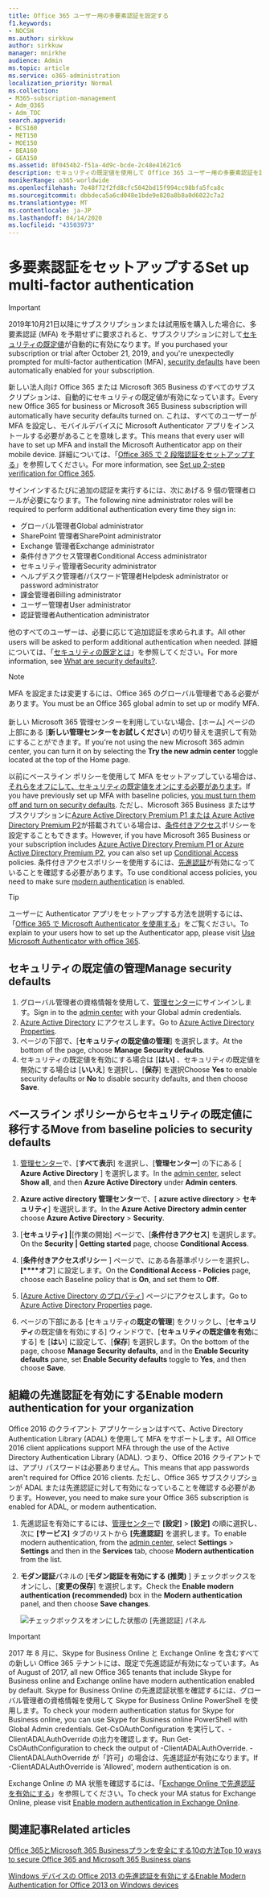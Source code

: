 ```yaml
---
title: Office 365 ユーザー用の多要素認証を設定する
f1.keywords:
- NOCSH
ms.author: sirkkuw
author: sirkkuw
manager: mnirkhe
audience: Admin
ms.topic: article
ms.service: o365-administration
localization_priority: Normal
ms.collection:
- M365-subscription-management
- Adm_O365
- Adm_TOC
search.appverid:
- BCS160
- MET150
- MOE150
- BEA160
- GEA150
ms.assetid: 8f0454b2-f51a-4d9c-bcde-2c48e41621c6
description: セキュリティの既定値を使用して Office 365 ユーザー用の多要素認証を設定する方法について説明します。
monikerRange: o365-worldwide
ms.openlocfilehash: 7e48f72f2fd8cfc5042bd15f994cc98bfa5fca8c
ms.sourcegitcommit: dbbdeca5a6cd048e1bde9e820a8b8a0d6022c7a2
ms.translationtype: MT
ms.contentlocale: ja-JP
ms.lasthandoff: 04/14/2020
ms.locfileid: "43503973"
---
```

# <a name="set-up-multi-factor-authentication"></a><span data-ttu-id="b29fe-103">多要素認証をセットアップする</span><span class="sxs-lookup"><span data-stu-id="b29fe-103">Set up multi-factor authentication</span></span>
  
> [!IMPORTANT]
> <span data-ttu-id="b29fe-104">2019年10月21日以降にサブスクリプションまたは試用版を購入した場合に、多要素認証 (MFA) を予期せずに要求されると、サブスクリプションに対して[セキュリティの既定値](https://docs.microsoft.com/azure/active-directory/fundamentals/concept-fundamentals-security-defaults)が自動的に有効になります。</span><span class="sxs-lookup"><span data-stu-id="b29fe-104">If you purchased your subscription or trial after October 21, 2019, and you're unexpectedly prompted for multi-factor authentication (MFA), [security defaults](https://docs.microsoft.com/azure/active-directory/fundamentals/concept-fundamentals-security-defaults) have been automatically enabled for your subscription.</span></span>

<span data-ttu-id="b29fe-105">新しい法人向け Office 365 または Microsoft 365 Business のすべてのサブスクリプションは、自動的にセキュリティの既定値が有効になっています。</span><span class="sxs-lookup"><span data-stu-id="b29fe-105">Every new Office 365 for business or Microsoft 365 Business subscription will automatically have security defaults turned on.</span></span> <span data-ttu-id="b29fe-106">これは、すべてのユーザーが MFA を設定し、モバイルデバイスに Microsoft Authenticator アプリをインストールする必要があることを意味します。</span><span class="sxs-lookup"><span data-stu-id="b29fe-106">This means that every user will have to set up MFA and install the Microsoft Authenticator app on their mobile device.</span></span> <span data-ttu-id="b29fe-107">詳細については、「[Office 365 で 2 段階認証をセットアップする](https://support.office.com/article/ace1d096-61e5-449b-a875-58eb3d74de14)」を参照してください。</span><span class="sxs-lookup"><span data-stu-id="b29fe-107">For more information, see [Set up 2-step verification for Office 365](https://support.office.com/article/ace1d096-61e5-449b-a875-58eb3d74de14).</span></span>  

<span data-ttu-id="b29fe-108">サインインするたびに追加の認証を実行するには、次にあげる 9 個の管理者ロールが必要になります。</span><span class="sxs-lookup"><span data-stu-id="b29fe-108">The following nine administrator roles will be required to perform additional authentication every time they sign in:</span></span>

- <span data-ttu-id="b29fe-109">グローバル管理者</span><span class="sxs-lookup"><span data-stu-id="b29fe-109">Global administrator</span></span>
- <span data-ttu-id="b29fe-110">SharePoint 管理者</span><span class="sxs-lookup"><span data-stu-id="b29fe-110">SharePoint administrator</span></span>
- <span data-ttu-id="b29fe-111">Exchange 管理者</span><span class="sxs-lookup"><span data-stu-id="b29fe-111">Exchange administrator</span></span>
- <span data-ttu-id="b29fe-112">条件付きアクセス管理者</span><span class="sxs-lookup"><span data-stu-id="b29fe-112">Conditional Access administrator</span></span>
- <span data-ttu-id="b29fe-113">セキュリティ管理者</span><span class="sxs-lookup"><span data-stu-id="b29fe-113">Security administrator</span></span>
- <span data-ttu-id="b29fe-114">ヘルプデスク管理者/パスワード管理者</span><span class="sxs-lookup"><span data-stu-id="b29fe-114">Helpdesk administrator or password administrator</span></span>
- <span data-ttu-id="b29fe-115">課金管理者</span><span class="sxs-lookup"><span data-stu-id="b29fe-115">Billing administrator</span></span>
- <span data-ttu-id="b29fe-116">ユーザー管理者</span><span class="sxs-lookup"><span data-stu-id="b29fe-116">User administrator</span></span>
- <span data-ttu-id="b29fe-117">認証管理者</span><span class="sxs-lookup"><span data-stu-id="b29fe-117">Authentication administrator</span></span>

<span data-ttu-id="b29fe-118">他のすべてのユーザーは、必要に応じて追加認証を求められます。</span><span class="sxs-lookup"><span data-stu-id="b29fe-118">All other users will be asked to perform additional authentication when needed.</span></span> <span data-ttu-id="b29fe-119">詳細については、「[セキュリティの既定とは](https://docs.microsoft.com/azure/active-directory/fundamentals/concept-fundamentals-security-defaults)」を参照してください。</span><span class="sxs-lookup"><span data-stu-id="b29fe-119">For more information, see [What are security defaults?](https://docs.microsoft.com/azure/active-directory/fundamentals/concept-fundamentals-security-defaults).</span></span>

> [!NOTE]
> <span data-ttu-id="b29fe-120">MFA を設定または変更するには、Office 365 のグローバル管理者である必要があります。</span><span class="sxs-lookup"><span data-stu-id="b29fe-120">You must be an Office 365 global admin to set up or modify MFA.</span></span> <br><br>
> <span data-ttu-id="b29fe-121">新しい Microsoft 365 管理センターを利用していない場合、[ホーム] ページの上部にある [**新しい管理センターをお試しください**] の切り替えを選択して有効にすることができます。</span><span class="sxs-lookup"><span data-stu-id="b29fe-121">If you're not using the new Microsoft 365 admin center, you can turn it on by selecting the **Try the new admin center** toggle located at the top of the Home page.</span></span>

<span data-ttu-id="b29fe-122">以前にベースライン ポリシーを使用して MFA をセットアップしている場合は、[それらをオフにして、セキュリティの既定値をオンにする必要があります](#move-from-baseline-policies-to-security-defaults)。</span><span class="sxs-lookup"><span data-stu-id="b29fe-122">If you have previously set up MFA with baseline policies, [you must turn them off and turn on security defaults](#move-from-baseline-policies-to-security-defaults).</span></span> <span data-ttu-id="b29fe-123">ただし、Microsoft 365 Business またはサブスクリプションに[Azure Active Directory Premium P1 または Azure Active Directory Premium P2](https://azure.microsoft.com/pricing/details/active-directory/)が搭載されている場合は、[条件付きアクセス](https://docs.microsoft.com/azure/active-directory/conditional-access/overview)ポリシーを設定することもできます。</span><span class="sxs-lookup"><span data-stu-id="b29fe-123">However, if you have Microsoft 365 Business or your subscription includes [Azure Active Directory Premium P1 or Azure Active Directory Premium P2](https://azure.microsoft.com/pricing/details/active-directory/), you can also set up [Conditional Access](https://docs.microsoft.com/azure/active-directory/conditional-access/overview) policies.</span></span> <span data-ttu-id="b29fe-124">条件付きアクセスポリシーを使用するには、[先進認証](#enable-modern-authentication-for-your-organization)が有効になっていることを確認する必要があります。</span><span class="sxs-lookup"><span data-stu-id="b29fe-124">To use conditional access policies, you need to make sure [modern authentication](#enable-modern-authentication-for-your-organization) is enabled.</span></span>

> [!TIP]
> <span data-ttu-id="b29fe-125">ユーザーに Authenticator アプリをセットアップする方法を説明するには、「[Office 365 で Microsoft Authenticator を使用する](https://support.office.com/article/use-microsoft-authenticator-with-office-365-1412611f-ad8d-43ab-807c-7965e5155411?ui=en-US&rs=en-US&ad=US#ID0EAADAAA=_Step_1)」をご覧ください。</span><span class="sxs-lookup"><span data-stu-id="b29fe-125">To explain to your users how to set up the Authenticator app, please visit [Use Microsoft Authenticator with office 365](https://support.office.com/article/use-microsoft-authenticator-with-office-365-1412611f-ad8d-43ab-807c-7965e5155411?ui=en-US&rs=en-US&ad=US#ID0EAADAAA=_Step_1).</span></span>

## <a name="manage-security-defaults"></a><span data-ttu-id="b29fe-126">セキュリティの既定値の管理</span><span class="sxs-lookup"><span data-stu-id="b29fe-126">Manage security defaults</span></span>

1. <span data-ttu-id="b29fe-127">グローバル管理者の資格情報を使用して、[管理センター](https://go.microsoft.com/fwlink/p/?linkid=834822)にサインインします。</span><span class="sxs-lookup"><span data-stu-id="b29fe-127">Sign in to the [admin center](https://go.microsoft.com/fwlink/p/?linkid=834822) with your Global admin credentials.</span></span>
2. <span data-ttu-id="b29fe-128">[Azure Active Directory](https://portal.azure.com/#blade/Microsoft_AAD_IAM/ActiveDirectoryMenuBlade/Properties) にアクセスします。</span><span class="sxs-lookup"><span data-stu-id="b29fe-128">Go to [Azure Active Directory Properties](https://portal.azure.com/#blade/Microsoft_AAD_IAM/ActiveDirectoryMenuBlade/Properties).</span></span>
3. <span data-ttu-id="b29fe-129">ページの下部で、[**セキュリティの既定値の管理**] を選択します。</span><span class="sxs-lookup"><span data-stu-id="b29fe-129">At the bottom of the page, choose **Manage Security defaults**.</span></span>
4. <span data-ttu-id="b29fe-130">セキュリティの既定値を有効にする場合は [**はい]** 、セキュリティの既定値を無効にする場合は [**いいえ**] を選択し、[**保存**] を選択</span><span class="sxs-lookup"><span data-stu-id="b29fe-130">Choose **Yes** to enable security defaults or **No** to disable security defaults, and then choose **Save**.</span></span>

## <a name="move-from-baseline-policies-to-security-defaults"></a><span data-ttu-id="b29fe-131">ベースライン ポリシーからセキュリティの既定値に移行する</span><span class="sxs-lookup"><span data-stu-id="b29fe-131">Move from baseline policies to security defaults</span></span>

1. <span data-ttu-id="b29fe-132">[管理センター](https://go.microsoft.com/fwlink/p/?linkid=834822)で、[**すべて表示**] を選択し、[**管理センター**] の下にある [ **Azure Active Directory** ] を選択します。</span><span class="sxs-lookup"><span data-stu-id="b29fe-132">In the [admin center](https://go.microsoft.com/fwlink/p/?linkid=834822), select **Show all**, and then **Azure Active Directory** under **Admin centers**.</span></span>

2. <span data-ttu-id="b29fe-133">**Azure active directory 管理センター**で、[ **azure active directory** > **セキュリティ**] を選択します。</span><span class="sxs-lookup"><span data-stu-id="b29fe-133">In the  **Azure Active Directory admin center** choose **Azure Active Directory** > **Security**.</span></span>

3. <span data-ttu-id="b29fe-134">[**セキュリティ] |**[作業の開始] ページで、[**条件付きアクセス**] を選択します。</span><span class="sxs-lookup"><span data-stu-id="b29fe-134">On the **Security | Getting started** page, choose **Conditional Access**.</span></span> 

4. <span data-ttu-id="b29fe-135">[**条件付きアクセスポリシー** ] ページで、にある各基準ポリシーを選択し、 **[\*\*\*\*オフ**] に設定します。</span><span class="sxs-lookup"><span data-stu-id="b29fe-135">On the **Conditional Access - Policies** page, choose each Baseline policy that is **On**, and set them to **Off**.</span></span>
5. <span data-ttu-id="b29fe-136">[[Azure Active Directory のプロパティ](https://portal.azure.com/#blade/Microsoft_AAD_IAM/ActiveDirectoryMenuBlade/Properties)] ページにアクセスします。</span><span class="sxs-lookup"><span data-stu-id="b29fe-136">Go to [Azure Active Directory Properties](https://portal.azure.com/#blade/Microsoft_AAD_IAM/ActiveDirectoryMenuBlade/Properties) page.</span></span>
6. <span data-ttu-id="b29fe-137">ページの下部にある [セキュリティの**既定の管理**] をクリックし、[**セキュリティ**の既定値を有効にする] ウィンドウで、[**セキュリティの既定値を有効**にする] を [**はい**] に設定して、[**保存**] を選択します。</span><span class="sxs-lookup"><span data-stu-id="b29fe-137">On the bottom of the page, choose **Manage Security defaults**, and in the **Enable Security defaults** pane, set **Enable Security defaults** toggle to **Yes**, and then choose **Save**.</span></span> 

## <a name="enable-modern-authentication-for-your-organization"></a><span data-ttu-id="b29fe-138">組織の先進認証を有効にする</span><span class="sxs-lookup"><span data-stu-id="b29fe-138">Enable modern authentication for your organization</span></span>

<span data-ttu-id="b29fe-139">Office 2016 のクライアント アプリケーションはすべて、Active Directory Authentication Library (ADAL) を使用して MFA をサポートします。</span><span class="sxs-lookup"><span data-stu-id="b29fe-139">All Office 2016 client applications support MFA through the use of the Active Directory Authentication Library (ADAL).</span></span> <span data-ttu-id="b29fe-140">つまり、Office 2016 クライアントでは、アプリ パスワードは必要ありません。</span><span class="sxs-lookup"><span data-stu-id="b29fe-140">This means that app passwords aren't required for Office 2016 clients.</span></span> <span data-ttu-id="b29fe-141">ただし、Office 365 サブスクリプションが ADAL または先進認証に対して有効になっていることを確認する必要があります。</span><span class="sxs-lookup"><span data-stu-id="b29fe-141">However, you need to make sure your Office 365 subscription is enabled for ADAL, or modern authentication.</span></span>

1. <span data-ttu-id="b29fe-142">先進認証を有効にするには、[管理センター](https://go.microsoft.com/fwlink/p/?linkid=834822)で **[設定]** \> **[設定]** の順に選択し、次に **[サービス]** タブのリストから **[先進認証]** を選択します。</span><span class="sxs-lookup"><span data-stu-id="b29fe-142">To enable modern authentication, from the [admin center](https://go.microsoft.com/fwlink/p/?linkid=834822), select **Settings** \> **Settings** and then in the **Services** tab, choose **Modern authentication** from the list.</span></span>

2. <span data-ttu-id="b29fe-143">**モダン認証**パネルの [**モダン認証を有効にする (推奨)** ] チェックボックスをオンにし、[**変更の保存**] を選択します。</span><span class="sxs-lookup"><span data-stu-id="b29fe-143">Check the **Enable modern authentication (recommended)** box in the **Modern authentication** panel, and then choose **Save changes**.</span></span> 

    ![チェックボックスをオンにした状態の [先進認証] パネル](../../media/enablemodernauth.png)
    
> [!IMPORTANT]
> <span data-ttu-id="b29fe-145">2017 年 8 月に、Skype for Business Online と Exchange Online を含むすべての新しい Office 365 テナントには、既定で先進認証が有効になっています。</span><span class="sxs-lookup"><span data-stu-id="b29fe-145">As of August of 2017, all new Office 365 tenants that include Skype for Business online and Exchange online have modern authentication enabled by default.</span></span> <span data-ttu-id="b29fe-146">Skype for Business Online の先進認証状態を確認するには、グローバル管理者の資格情報を使用して Skype for Business Online PowerShell を使用します。</span><span class="sxs-lookup"><span data-stu-id="b29fe-146">To check your modern authentication status for Skype for Business online, you can use Skype for Business online PowerShell with Global Admin credentials.</span></span> <span data-ttu-id="b29fe-147">Get-CsOAuthConfiguration を実行して、-ClientADALAuthOverride の出力を確認します。</span><span class="sxs-lookup"><span data-stu-id="b29fe-147">Run Get-CsOAuthConfiguration to check the output of -ClientADALAuthOverride.</span></span> <span data-ttu-id="b29fe-148">-ClientADALAuthOverride が「許可」の場合は、先進認証が有効になります。</span><span class="sxs-lookup"><span data-stu-id="b29fe-148">If -ClientADALAuthOverride is 'Allowed', modern authentication is on.</span></span>

<span data-ttu-id="b29fe-149">Exchange Online の MA 状態を確認するには、「[Exchange Online で先進認証を有効にする](https://docs.microsoft.com/exchange/clients-and-mobile-in-exchange-online/enable-or-disable-modern-authentication-in-exchange-online)」を参照してください。</span><span class="sxs-lookup"><span data-stu-id="b29fe-149">To check your MA status for Exchange Online, please visit [Enable modern authentication in Exchange Online](https://docs.microsoft.com/exchange/clients-and-mobile-in-exchange-online/enable-or-disable-modern-authentication-in-exchange-online).</span></span>

## <a name="related-articles"></a><span data-ttu-id="b29fe-150">関連記事</span><span class="sxs-lookup"><span data-stu-id="b29fe-150">Related articles</span></span>

[<span data-ttu-id="b29fe-151">Office 365とMicrosoft 365 Businessプランを安全にする10の方法</span><span class="sxs-lookup"><span data-stu-id="b29fe-151">Top 10 ways to secure Office 365 and Microsoft 365 Business plans</span></span>](secure-your-business-data.md)

[<span data-ttu-id="b29fe-152">Windows デバイスの Office 2013 の先進認証を有効にする</span><span class="sxs-lookup"><span data-stu-id="b29fe-152">Enable Modern Authentication for Office 2013 on Windows devices</span></span>](enable-modern-authentication.md)
